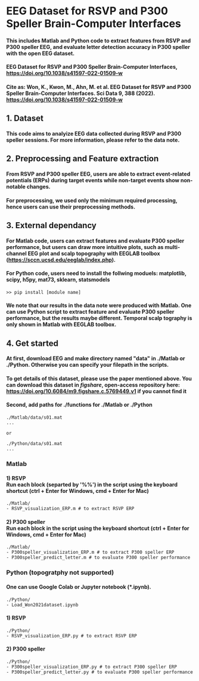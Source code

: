 # EEG Dataset for RSVP and P300 Speller Brain-Computer Interfaces
 
 #### This includes Matlab and Python code to extract features from RSVP and P300 speller EEG, and evaluate letter detection accuracy in P300 speller with the open EEG dataset.
 
 #### EEG Dataset for RSVP and P300 Speller Brain-Computer Interfaces, https://doi.org/10.1038/s41597-022-01509-w
 #### Cite as: Won, K., Kwon, M., Ahn, M. et al. EEG Dataset for RSVP and P300 Speller Brain-Computer Interfaces. Sci Data 9, 388 (2022). https://doi.org/10.1038/s41597-022-01509-w
 
 ## 1. Dataset
 #### This code aims to analyize EEG data collected during RSVP and P300 speller sessions. For more information, please refer to the data note.
 
 ## 2. Preprocessing and Feature extraction
 #### From RSVP and P300 speller EEG, users are able to extract event-related potentials (ERPs) during target events while non-target events show non-notable changes.
 #### For preprocessing, we used only the minimum required processing, hence users can use their preprocessing methods.
 
 ## 3. External dependancy
 #### For Matlab code, users can extract features and evaluate P300 speller performance, but users can draw more intuitive plots, such as multi-channel EEG plot and  scalp topography with EEGLAB toolbox (https://sccn.ucsd.edu/eeglab/index.php).
 #### For Python code, users need to install the follwing moduels: matplotlib, scipy, h5py, mat73, sklearn, statsmodels
 ```
 >> pip install [module name]
 ```
 #### We note that our results in the data note were produced with Matlab. One can use Python script to extract feature and evaluate P300 speller performance, but the results maybe different. Temporal scalp tography is only shown in Matlab with EEGLAB toolbox.
 
 ## 4. Get started
 #### At first, download EEG and make directory named "data" in ./Matlab or ./Python. Otherwise you can specify your filepath in the scripts.
 #### To get details of this dataset, please use the paper mentioned above. You can download this dataset in _figshare_, open-access repository here: https://doi.org/10.6084/m9.figshare.c.5769449.v1 if you cannot find it
 #### Second, add paths for ./functions for ./Matlab or ./Python
 ```
 ./Matlab/data/s01.mat
 ...
 
 or
 
 ./Python/data/s01.mat
 ...
 ```
 ### Matlab
 #### 1) RSVP </br> Run each block (separted by '%%') in the script using the keyboard shortcut (ctrl + Enter for Windows, cmd + Enter for Mac)
 ```
 ./Matlab/
 - RSVP_visualization_ERP.m # to extract RSVP ERP
 ```
 #### 2) P300 speller </br> Run each block in the script using the keyboard shortcut (ctrl + Enter for Windows, cmd + Enter for Mac)
 ```
 ./Matlab/
 - P300speller_visualization_ERP.m # to extract P300 speller ERP
 - P300speller_predict_letter.m # to evaluate P300 speller performance
 ```
 ### Python (topogratphy not supported)
 #### One can use Google Colab or Jupyter notebook (*.ipynb).
 ```
 ./Python/
 - Load_Won2021dataset.ipynb
 ```
 #### 1) RSVP
  ```
 ./Python/
 - RSVP_visualization_ERP.py # to extract RSVP ERP
 ```
 #### 2) P300 speller
  ```
 ./Python/
 - P300speller_visualization_ERP.py # to extract P300 speller ERP
 - P300speller_predict_letter.py # to evaluate P300 speller performance
 ```

